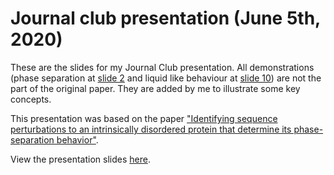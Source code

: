 # Journal club presentation (June 5th, 2020)

These are the slides for my Journal Club presentation. All demonstrations (phase separation at [slide 2](https://bkb3.github.io/jc/#/1) and liquid like behaviour at [slide 10](https://bkb3.github.io/jc/#/9)) are not the part of the original paper. They are added by me to illustrate some key concepts.

This presentation was based on the paper ["Identifying sequence perturbations to an intrinsically disordered protein that determine its phase-separation behavior"](https://www.pnas.org/content/117/21/11421).

View the presentation slides [here](https://bkb3.github.io/jc/).
